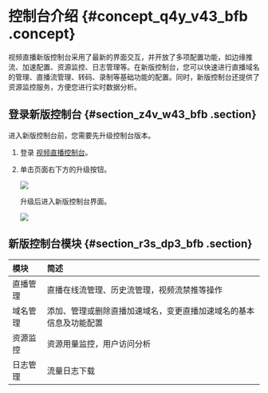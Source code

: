 # 控制台介绍 {#concept_q4y_v43_bfb .concept}

视频直播新版控制台采用了最新的界面交互，并开放了多项配置功能，如边缘推流、加速配置、资源监控、日志管理等。在新版控制台，您可以快速进行直播域名的管理、直播流管理、转码、录制等基础功能的配置。同时，新版控制台还提供了资源监控服务，方便您进行实时数据分析。

## 登录新版控制台 {#section_z4v_w43_bfb .section}

进入新版控制台前，您需要先升级控制台版本。

1.  登录 [视频直播控制台](https://live.console.aliyun.com/)。
2.  单击页面右下方的升级按钮。

    ![](http://static-aliyun-doc.oss-cn-hangzhou.aliyuncs.com/assets/img/20685/153914347011499_zh-CN.png)

    升级后进入新版控制台界面。

    ![](http://static-aliyun-doc.oss-cn-hangzhou.aliyuncs.com/assets/img/20685/153914347011500_zh-CN.png)


## 新版控制台模块 {#section_r3s_dp3_bfb .section}

|模块|简述|
|:-|:-|
|直播管理|直播在线流管理、历史流管理，视频流禁推等操作|
|域名管理|添加、管理或删除直播加速域名，变更直播加速域名的基本信息及功能配置|
|资源监控|资源用量监控，用户访问分析|
|日志管理|流量日志下载|

